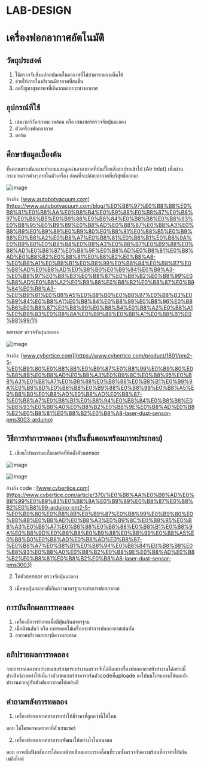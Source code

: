 # LAB-DESIGN

# เครื่องฟอกอากาศอัตโนมัติ

## วัตถุประสงค์ 

1. ใช้ตรวจจับสิ่งแปลกปลอมในอากาศที่ไม่สามารถมองเห็นได้
2. ช่วยให้ภายในบริเวณมีอากาศที่สดชื่น
3. ลดปัญหาสุขภาพจที่เกิดากมลภาวะทางอากาศ

## อุปกรณ์ที่ใช้ 

1. เซนเซอร์วัดสภาพแวดล้อม หรือ เซนเซอร์ตรวจจับฝุ่นละออง
2. ตัวเครื่องฟอกอากาศ
3. บอร์ด

## ศึกษาข้อมูลเบื้องต้น

ขั้นตอนแรกพัดลมจะทำงานและดูดนำเอาอากาศที่ปนเปื้อนสิ่งสกปรกเข้าไป (Air inlet) เพื่อผ่านกระบวนการต่างๆภายในตัวเครื่อง ก่อนที่จะปล่อยอากาศที่บริสุทธิ์ออกมา

![image](https://user-images.githubusercontent.com/98943460/153715093-6ded9a61-bea0-4cb4-ace0-185900fac648.png)


อ้างอิง:  [www.autobotvacuum.com](https://www.autobotvacuum.com/blog/%E0%B8%97%E0%B8%B8%E0%B8%81%E0%B8%AA%E0%B8%B4%E0%B9%88%E0%B8%87%E0%B8%97%E0%B8%B5%E0%B9%88%E0%B8%84%E0%B8%B8%E0%B8%93%E0%B8%95%E0%B9%89%E0%B8%AD%E0%B8%87%E0%B8%A3%E0%B8%B9%E0%B9%89%E0%B9%80%E0%B8%81%E0%B8%B5%E0%B9%88%E0%B8%A2%E0%B8%A7%E0%B8%81%E0%B8%B1%E0%B8%9A%E0%B9%80%E0%B8%84%E0%B8%A3%E0%B8%B7%E0%B9%88%E0%B8%AD%E0%B8%87%E0%B8%9F%E0%B8%AD%E0%B8%81%E0%B8%AD%E0%B8%B2%E0%B8%81%E0%B8%B2%E0%B8%A8-%E0%B8%A1%E0%B8%B1%E0%B8%99%E0%B8%84%E0%B8%B7%E0%B8%AD%E0%B8%AD%E0%B8%B0%E0%B9%84%E0%B8%A3-%E0%B8%97%E0%B8%B3%E0%B8%87%E0%B8%B2%E0%B8%99%E0%B8%AD%E0%B8%A2%E0%B9%88%E0%B8%B2%E0%B8%87%E0%B9%84%E0%B8%A3-%E0%B9%81%E0%B8%A5%E0%B8%B0%E0%B8%97%E0%B8%B3%E0%B9%84%E0%B8%A1%E0%B8%84%E0%B8%99%E0%B8%96%E0%B8%B6%E0%B8%87%E0%B8%99%E0%B8%B4%E0%B8%A2%E0%B8%A1%E0%B9%83%E0%B8%8A%E0%B9%89%E0%B8%A1%E0%B8%B1%E0%B8%99/11)

sensor ตรวจจับผุ่นละออง

![image](https://user-images.githubusercontent.com/98943460/153715255-71e0ded1-2436-45ac-92fe-04e8d8d74459.png)


อ้างอิง: [www.cybertice.com](https://www.cybertice.com/product/1801/pm2-5-%E0%B9%80%E0%B8%8B%E0%B9%87%E0%B8%99%E0%B9%80%E0%B8%8B%E0%B8%AD%E0%B8%A3%E0%B9%8C%E0%B8%95%E0%B8%A3%E0%B8%A7%E0%B8%88%E0%B8%88%E0%B8%B1%E0%B8%9A%E0%B8%9D%E0%B8%B8%E0%B9%88%E0%B8%99%E0%B8%A5%E0%B8%B0%E0%B8%AD%E0%B8%AD%E0%B8%87-%E0%B8%A7%E0%B8%B1%E0%B8%94%E0%B8%84%E0%B8%B8%E0%B8%93%E0%B8%A0%E0%B8%B2%E0%B8%9E%E0%B8%AD%E0%B8%B2%E0%B8%81%E0%B8%B2%E0%B8%A8-laser-dust-sensor-pms3003-arduino)

## วิธีการทำการทดลอง (ทำเป็นขั้นตอนพร้อมภาพประกอบ)

1. เขียนโปรแกรมลงในบอร์ดที่ติดตั้งตัวsensor

![image](https://user-images.githubusercontent.com/98943460/153715509-73af5f05-ac0d-4fd1-814b-1e94cd9873a7.png)

![image](https://user-images.githubusercontent.com/98943460/153715572-e6b96ec4-8e30-4a53-ba91-9a4f140a5f02.png)

 อ้างอิง code : [www.cybertice.com](https://www.cybertice.com/article/370/%E0%B8%AA%E0%B8%AD%E0%B8%99%E0%B9%83%E0%B8%8A%E0%B9%89%E0%B8%87%E0%B8%B2%E0%B8%99-arduino-pm2-5-%E0%B9%80%E0%B8%8B%E0%B9%87%E0%B8%99%E0%B9%80%E0%B8%8B%E0%B8%AD%E0%B8%A3%E0%B9%8C%E0%B8%95%E0%B8%A3%E0%B8%A7%E0%B8%88%E0%B8%88%E0%B8%B1%E0%B8%9A%E0%B8%9D%E0%B8%B8%E0%B9%88%E0%B8%99%E0%B8%A5%E0%B8%B0%E0%B8%AD%E0%B8%AD%E0%B8%87-%E0%B8%A7%E0%B8%B1%E0%B8%94%E0%B8%84%E0%B8%B8%E0%B8%93%E0%B8%A0%E0%B8%B2%E0%B8%9E%E0%B8%AD%E0%B8%B2%E0%B8%81%E0%B8%B2%E0%B8%A8-laser-dust-sensor-pms3003)
 
2. ให้ตัวsensor ตรวจจับฝุ่นละออง

3. เมื่อพบฝุ่นละอองที่เกินกว่ามาตรฐานจะทำการฟอกอากาศ

## การบันทึกผลการทดลอง 
1. เครื่องมีการทำงานเมื่อมีฝุ่นเกินมาตรฐาน
2. เมื่อมีขนสัตว์ หรือ เกสรดอกไม้เครื่องจะทำการฟอกอากาศเช่นกัน
3. อากาศบริเวณรอบๆมีความสะอาด

## อภิปรายผลการทดลอง 

   จากการทดลองพบว่าเซนเซอร์สามารถทำงานตรวจจับได้ดีและเครื่องฟอกอากาศยังทำงานได้อย่างมี่ประสิทธิภาพทำให้เห็นว่าตัวเซนเซอร์สามารถรันตัวcodeที่uploade ลงไปบนโปรแกรมได้และยังทำงานควบคู่กับตัวฟอกอากาศได้อย่างดี
  
## คำถามหลังการทดลอง 

1. เครื่องฟอกอากาศสามารถทำให้มีราคาที่ถูกกว่านี้ได้ไหม

ตอบ ได้โดยอาจลดราคาที่ตัวเซนเซอร์

2. เครื่องฟอกอากาศสามารถพัฒนาให้อย่างไรในอนาคต

ตอบ อาจเพิ่มฟังก์ชันการโต้ตอบด้วยเสียงและการเคลื่อนที่รวมทั้งตรวจจับความร้อนที่อาจทำให้เกิดเพลิงไหม้

